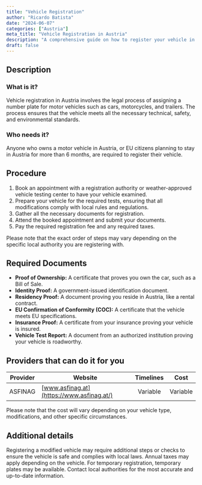 ```yaml
---
title: "Vehicle Registration"
author: "Ricardo Batista"
date: "2024-06-07"
categories: ["Austria"]
meta_title: "Vehicle Registration in Austria"
description: "A comprehensive guide on how to register your vehicle in Austria"
draft: false
---
```


## Description
### What is it?
Vehicle registration in Austria involves the legal process of assigning a number plate for motor vehicles such as cars, motorcycles, and trailers. The process ensures that the vehicle meets all the necessary technical, safety, and environmental standards.

### Who needs it?
Anyone who owns a motor vehicle in Austria, or EU citizens planning to stay in Austria for more than 6 months, are required to register their vehicle.

## Procedure 
1. Book an appointment with a registration authority or weather-approved vehicle testing center to have your vehicle examined.
2. Prepare your vehicle for the required tests, ensuring that all modifications comply with local rules and regulations.
3. Gather all the necessary documents for registration.
4. Attend the booked appointment and submit your documents.
5. Pay the required registration fee and any required taxes.

Please note that the exact order of steps may vary depending on the specific local authority you are registering with.

## Required Documents
- **Proof of Ownership:** A certificate that proves you own the car, such as a Bill of Sale.
- **Identity Proof:** A government-issued identification document.
- **Residency Proof:** A document proving you reside in Austria, like a rental contract.
- **EU Confirmation of Conformity (COC):** A certificate that the vehicle meets EU specifications.
- **Insurance Proof:** A certificate from your insurance proving your vehicle is insured.
- **Vehicle Test Report:** A document from an authorized institution proving your vehicle is roadworthy.

## Providers that can do it for you

| Provider       |        Website            |     Timelines    |       Cost         |
| -------------- | ------------------------ |  :-------------: | :-------------: |
| ASFINAG       | [www.asfinag.at](https://www.asfinag.at/)     |      Variable |         Variable   |

Please note that the cost will vary depending on your vehicle type, modifications, and other specific circumstances.

## Additional details
Registering a modified vehicle may require additional steps or checks to ensure the vehicle is safe and complies with local laws. Annual taxes may apply depending on the vehicle. For temporary registration, temporary plates may be available. Contact local authorities for the most accurate and up-to-date information.